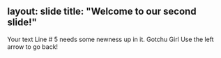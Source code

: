 layout: slide
title: "Welcome to our second slide!"
---
Your text
Line # 5 needs some newness up in it. Gotchu Girl
Use the left arrow to go back!
